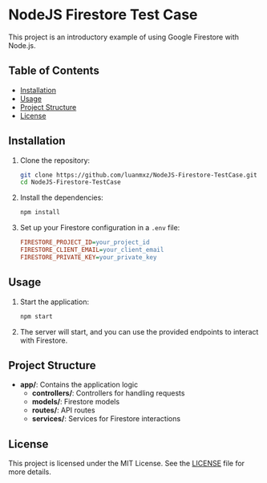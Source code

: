 # NodeJS Firestore Test Case

This project is an introductory example of using Google Firestore with Node.js.

## Table of Contents

- [Installation](#installation)
- [Usage](#usage)
- [Project Structure](#project-structure)
- [License](#license)

## Installation

1. Clone the repository:

    ```bash
    git clone https://github.com/luanmxz/NodeJS-Firestore-TestCase.git
    cd NodeJS-Firestore-TestCase
    ```

2. Install the dependencies:

    ```bash
    npm install
    ```

3. Set up your Firestore configuration in a `.env` file:

    ```ini
    FIRESTORE_PROJECT_ID=your_project_id
    FIRESTORE_CLIENT_EMAIL=your_client_email
    FIRESTORE_PRIVATE_KEY=your_private_key
    ```

## Usage

1. Start the application:

    ```bash
    npm start
    ```

2. The server will start, and you can use the provided endpoints to interact with Firestore.

## Project Structure

- **app/**: Contains the application logic
  - **controllers/**: Controllers for handling requests
  - **models/**: Firestore models
  - **routes/**: API routes
  - **services/**: Services for Firestore interactions

## License

This project is licensed under the MIT License. See the [LICENSE](LICENSE) file for more details.
